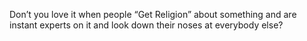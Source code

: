 <!--
id: 237950208
link: http://kevinisom.info/post/237950208/dont-you-love-it-when-people-get-religion-about
slug: dont-you-love-it-when-people-get-religion-about
date: Mon Nov 09 2009 23:40:40 GMT+1300 (NZDT)
raw: {"blog_name":"kevinisom","id":237950208,"post_url":"http://kevinisom.info/post/237950208/dont-you-love-it-when-people-get-religion-about","slug":"dont-you-love-it-when-people-get-religion-about","type":"text","date":"2009-11-09 10:40:40 GMT","timestamp":1257763240,"state":"published","format":"html","reblog_key":"YAvUeL65","tags":[],"short_url":"http://tmblr.co/Zw68YyEBjK0","highlighted":[],"feed_item":"http://twitter.com/kev_nz/statuses/5555314472","from_feed_id":"650289","note_count":0,"title":null,"body":"<p>Don&#8217;t you love it when people &#8220;Get Religion&#8221; about something and are instant experts on it and look down their noses at everybody else?</p>"}
publish: 2009-11-09
tags: 
title: null
-->


Don’t you love it when people “Get Religion” about something and are
instant experts on it and look down their noses at everybody else?


